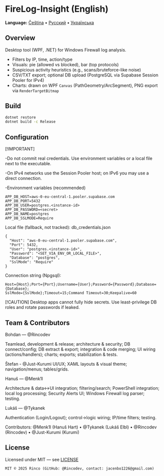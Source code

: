 # FireLog-Insight (English)

**Language:** [Čeština](../cs/index.md) • [Русский](../ru/index.md) • [Українська](../uk/index.md)

## Overview
Desktop tool (WPF, .NET) for Windows Firewall log analysis.
- Filters by IP, time, action/type
- Visuals: pie (allowed vs blocked), bar (top protocols)
- Suspicious activity heuristics (e.g., scans/bruteforce-like noise)
- CSV/TXT export; optional DB upload (PostgreSQL via Supabase Session Pooler for IPv4)
- Charts: drawn on WPF `Canvas` (PathGeometry/ArcSegment), PNG export via `RenderTargetBitmap`

## Build
```bash
dotnet restore
dotnet build -c Release
```
## Configuration
[!IMPORTANT]

-Do not commit real credentials. Use environment variables or a local file next to the executable.

-On IPv4 networks use the Session Pooler host; on IPv6 you may use a direct connection.

-Environment variables (recommended)
```
APP_DB_HOST=aws-0-eu-central-1.pooler.supabase.com
APP_DB_PORT=5432
APP_DB_USER=postgres.<instance-id>
APP_DB_PASSWORD=<secret>
APP_DB_NAME=postgres
APP_DB_SSLMODE=Require
```
Local file (fallback, not tracked): db_credentials.json
```
{
  "Host": "aws-0-eu-central-1.pooler.supabase.com",
  "Port": 5432,
  "User": "postgres.<instance-id>",
  "Password": "<SET_VIA_ENV_OR_LOCAL_FILE>",
  "Database": "postgres",
  "SslMode": "Require"
}
```
Connection string (Npgsql):
```
Host={Host};Port={Port};Username={User};Password={Password};Database={Database};
SslMode={SslMode};Timeout=15;Command Timeout=30;Keepalive=60
```
[!CAUTION]
Desktop apps cannot fully hide secrets. Use least-privilege DB roles and rotate passwords if leaked.

## Team & Contributors
Bohdan — @Rincodev

Teamlead, development & release; architecture & security; DB connect/config; DB extract & export; integration & code merging; UI wiring (actions/handlers); charts; exports; stabilization & tests.

Štefan - @Just-Kurumi 
UI/UX; XAML layouts & visual theme; navigation/menus; tables/grids.

Hanuš — @Menk1l

Architecture & data↔UI integration; filtering/search; PowerShell integration; local log processing; Security Alerts UI; Windows Firewall log parser; testing.

Lukáš — @Tykanek

Authentication (Login/Logout); control→logic wiring; IP/time filters; testing.

Contributors: @Menk1l (Hanuš Hart) • @Tykanek (Lukáš Elbl) • @Rincodev (Rincodev) • @Just-Kurumi (Kurumi)

## License
Licensed under MIT — see [LICENSE](../../LICENSE)
```
MIT © 2025 Rinco (GitHub: @Rincodev, contact: jacenbo1226@gmail.com)
